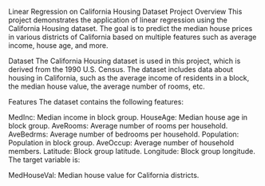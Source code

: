 Linear Regression on California Housing Dataset
Project Overview
This project demonstrates the application of linear regression using the California Housing dataset. The goal is to predict the median house prices in various districts of California based on multiple features such as average income, house age, and more.

Dataset
The California Housing dataset is used in this project, which is derived from the 1990 U.S. Census. The dataset includes data about housing in California, such as the average income of residents in a block, the median house value, the average number of rooms, etc.

Features
The dataset contains the following features:

MedInc: Median income in block group.
HouseAge: Median house age in block group.
AveRooms: Average number of rooms per household.
AveBedrms: Average number of bedrooms per household.
Population: Population in block group.
AveOccup: Average number of household members.
Latitude: Block group latitude.
Longitude: Block group longitude.
The target variable is:

MedHouseVal: Median house value for California districts.
